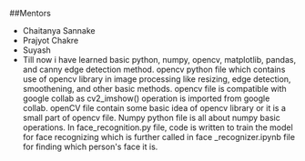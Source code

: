 ##Mentors
- Chaitanya Sannake
- Prajyot Chakre
- Suyash
- Till now i have learned basic python, numpy, opencv, matplotlib, pandas, and canny edge detection method.
opencv python file which contains use of opencv library in image processing like resizing, edge detection, smoothening, and other basic methods.
opencv file is compatible with google collab as cv2_imshow() operation is imported from google collab.
openCV file contain some basic idea of opencv library  or it is a small part of opencv file.
Numpy python file is all about numpy basic operations.
In face_recognition.py file, code is written to train the model for face recognizing which is further called in face _recognizer.ipynb file for finding which person's face it is.


